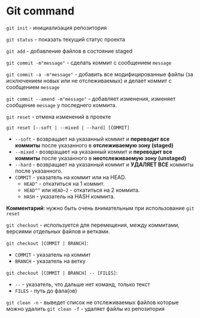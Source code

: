 # Git command

`git init` - инициализация репозитория

`git status` - показать текущий статус проекта

`git add` - добавление файлов в состояние staged 

`git commit -m"message"` - сделать коммит с сообщением `message`

`git commit -a -m"message"` - добавить все модифицированные файлы (за исключением новых или не отслеживаемых) и делает коммит с сообщением `message`

`git commit --amend -m"message"` - добавляет изменения, изменяет сообщение `message` у последнего коммита.

`git reset` - отмена изменений в проекте

`git reset [--soft | --mixed | --hard] [COMMIT]`    
- `--soft` - возвращает на указанный коммит и **переводит все коммиты** после указанного в **отслеживаемую зону (staged)**
- `--mixed` - возвращает на указанный коммит и **переводит все коммиты** после указанного в **неотслеживаемую зону (unstaged)**
- `--hard` - возвращает на указанный коммит и **УДАЛЯЕТ ВСЕ** коммиты после указанного.
- `COMMIT` - указатель на коммит или на HEAD.
  - `HEAD^` - откатиться на 1 коммит.
  - `HEAD^^` или `HEAD~2` - откатиться на 2 коммита.
  - `HASH` - указатель на HASH коммита.

**Комментарий**: нужно быть очень внимательным при использование `git reset`

`git checkout` - используется для перемещения, между коммитами, версиями отдельных файлов и ветками.

`git checkout [COMMIT | BRANCH]`:
- `COMMIT` - указатель на коммит
- `BRANCH` - указатель на ветку

`git checkout [COMMIT | BRANCH] -- [FILES]`:
- `--` - указатель, что дальше нет команд, только текст
- `FILES` - путь до фала(ов)

`git clean -n` - выведет список не отслеживаемых файлов которые можно удалить
`git clean -f` - удаляет файлы из репозитория 

